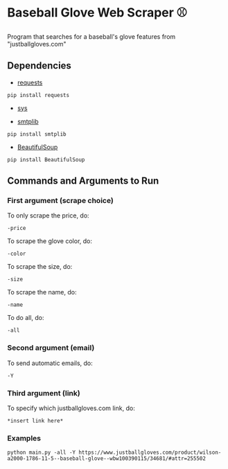 # Baseball Glove Web Scraper ⚾️
Program that searches for a baseball's glove features from "justballgloves.com"

## Dependencies

- [requests](https://pypi.org/project/requests/)
```
pip install requests
```
- [sys](https://docs.python.org/3/library/sys.html)

- [smtplib](https://docs.python.org/3/library/smtplib.html)

```
pip install smtplib
```
- [BeautifulSoup](https://pypi.org/project/beautifulsoup4/)
```
pip install BeautifulSoup
```

## Commands and Arguments to Run

### First argument (scrape choice)

To only scrape the price, do:
```
-price
```

To scrape the glove color, do:
```
-color
```

To scrape the size, do:
```
-size
```

To scrape the name, do:
```
-name
```

To do all, do:
```
-all
```

### Second argument (email)
To send automatic emails, do:
```
-Y
```

### Third argument (link)
To specify which justballgloves.com link, do:
```
*insert link here*
```

### Examples
```
python main.py -all -Y https://www.justballgloves.com/product/wilson-a2000-1786-11-5--baseball-glove--wbw100390115/34681/#attr=255502
```

  
